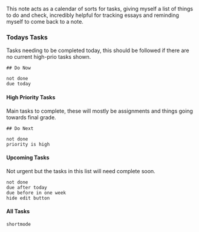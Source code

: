 This note acts as a calendar of sorts for tasks, giving myself a list of things to do and check, incredibly helpful for tracking essays and reminding myself to come back to a note.
### Todays Tasks
Tasks needing to be completed today, this should be followed if there are no current high-prio tasks shown.
```tasks
## Do Now

not done
due today
```

#### High Priority Tasks
Main tasks to complete, these will mostly be assignments and things going towards final grade.
```tasks
## Do Next

not done
priority is high
```

#### Upcoming Tasks
Not urgent but the tasks in this list will need complete soon.
```tasks
not done
due after today
due before in one week
hide edit button
```

#### All Tasks
```tasks
shortmode
```
